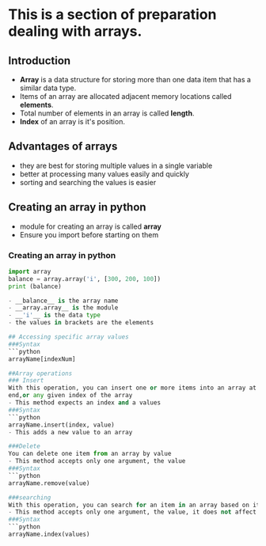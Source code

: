 # This is a section of preparation dealing with arrays.

## Introduction
- __Array__ is a data structure for storing more than one data item that has a similar data type.
- Items of an array are allocated adjacent memory locations called __elements__.
- Total number of elements in an array is called __length__.
- __Index__ of an array is it's position.

## Advantages of arrays
- they are best for storing multiple values in a single variable
- better at processing many values easily and quickly
- sorting and searching the values is easier

## Creating an array in python
- module for creating an array is called **array**
- Ensure you import before starting on them
### Creating an array in python
```python
import array
balance = array.array('i', [300, 200, 100])
print (balance)

- __balance__ is the array name
- __array.array__ is the module
- __'i'__ is the data type
- the values in brackets are the elements

## Accessing specific array values
###Syntax
```python
arrayName[indexNum]

##Array operations
### Insert
With this operation, you can insert one or more items into an array at the beginning,
end,or any given index of the array
- This method expects an index and a values
###Syntax
```python
arrayName.insert(index, value)
- This adds a new value to an array

###Delete
You can delete one item from an array by value
- This method accepts only one argument, the value
###Syntax
```python
arrayName.remove(value)

###searching
With this operation, you can search for an item in an array based on its value.
- This method accepts only one argument, the value, it does not affect array values
###Syntax
```python
arrayName.index(values)

